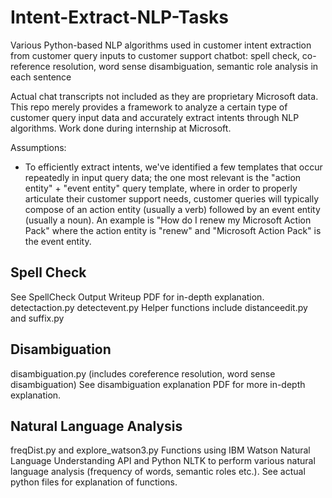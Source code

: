 # Intent-Extract-NLP-Tasks
Various Python-based NLP algorithms used in customer intent extraction from customer query inputs to customer support chatbot: spell check, co-reference resolution, word sense disambiguation, semantic role analysis in each sentence

Actual chat transcripts not included as they are proprietary Microsoft data. This repo merely provides a framework to analyze a certain type of customer query input data and accurately extract intents through NLP algorithms. Work done during internship at Microsoft. 

Assumptions: 
- To efficiently extract intents, we've identified a few templates that occur repeatedly in input query data; the one most relevant is the "action entity" + "event entity" query template, where in order to properly articulate their customer support needs, customer queries will typically compose of an action entity (usually a verb) followed by an event entity (usually a noun). An example is "How do I renew my Microsoft Action Pack" where the action entity is "renew" and "Microsoft Action Pack" is the event entity. 

## Spell Check
See SpellCheck Output Writeup PDF for in-depth explanation. 
detectaction.py 
detectevent.py 
Helper functions include distanceedit.py and suffix.py

## Disambiguation
disambiguation.py (includes coreference resolution, word sense disambiguation)
See disambiguation explanation PDF for more in-depth explanation.

## Natural Language Analysis
freqDist.py and explore_watson3.py
Functions using IBM Watson Natural Language Understanding API and Python NLTK to perform various natural language analysis (frequency of words, semantic roles etc.). 
See actual python files for explanation of functions. 
